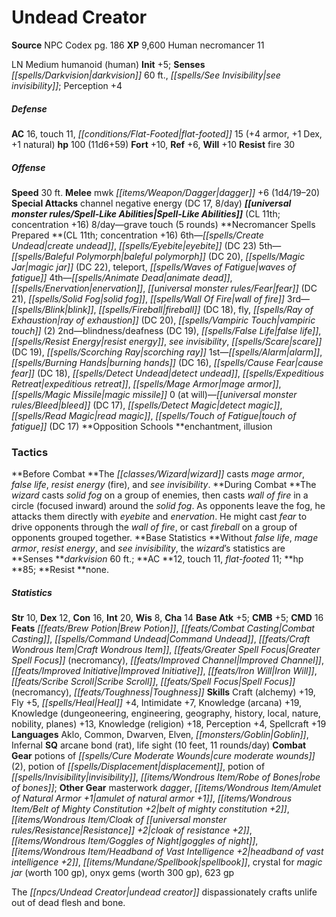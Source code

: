 ﻿---
cssclass: [monsters]
title1: Undead Creator
title2: Undead Creator
CR: 10
sources:
- name: NPC Codex
  page: 186
  link: http://paizo.com/products/btpy8v3a?Pathfinder-Roleplaying-Game-NPC-Codex
XP: 9600
race: Human
classes:
- necromancer 11
alignment: LN
size: Medium
type: humanoid
subtypes:
- human
initiative:
  bonus: 5
senses:
  darkvision: 60
  see invisibility: true
AC:
  AC: 16
  touch: 11
  flat_footed: 15
  components:
    armor: 4
    dex: 1
    natural: 1
HP:
  HP: 100
  long: 11d6+59
saves:
  fort: 10
  ref: 6
  will: 10
resistances:
  fire: 30
speeds:
  base: 30
attacks:
  melee:
  - - text: mwk dagger +6 (1d4/19-20)
      entries:
      - - damage: 1d4
          crit_range: 19-20
      attack: mwk dagger
      bonus:
      - 6
  special:
  - channel negative energy (DC 17, 8/day)
spell_like_abilities:
  entries:
  - name: grave touch
    source: default
    freq: 8/day
    other: 5 rounds
  sources:
  - name: default
    CL: 11
    concentration: 16
spells:
  entries:
  - name: create undead
    source: Necromancer
    level: 6
  - name: eyebite
    source: Necromancer
    level: 6
    DC: 23
  - name: baleful polymorph
    source: Necromancer
    level: 5
    DC: 20
  - name: magic jar
    source: Necromancer
    level: 5
    DC: 22
  - name: teleport
    source: Necromancer
    level: 5
  - name: waves of fatigue
    source: Necromancer
    level: 5
  - name: animate dead
    source: Necromancer
    level: 4
  - name: enervation
    source: Necromancer
    level: 4
  - name: fear
    source: Necromancer
    level: 4
    DC: 21
  - name: solid fog
    source: Necromancer
    level: 4
  - name: wall of fire
    source: Necromancer
    level: 4
  - name: blink
    source: Necromancer
    level: 3
  - name: fireball
    source: Necromancer
    level: 3
    DC: 18
  - name: fly
    source: Necromancer
    level: 3
  - name: ray of exhaustion
    source: Necromancer
    level: 3
    DC: 20
  - name: vampiric touch
    source: Necromancer
    level: 3
    count: 2
  - name: blindness/deafness
    source: Necromancer
    level: 2
    DC: 19
  - name: false life
    source: Necromancer
    level: 2
  - name: resist energy
    source: Necromancer
    level: 2
  - name: see invisibility
    source: Necromancer
    level: 2
  - name: scare
    source: Necromancer
    level: 2
    DC: 19
  - name: scorching ray
    source: Necromancer
    level: 2
  - name: alarm
    source: Necromancer
    level: 1
  - name: burning hands
    source: Necromancer
    level: 1
    DC: 16
  - name: cause fear
    source: Necromancer
    level: 1
    DC: 18
  - name: detect undead
    source: Necromancer
    level: 1
  - name: expeditious retreat
    source: Necromancer
    level: 1
  - name: mage armor
    source: Necromancer
    level: 1
  - name: magic missile
    source: Necromancer
    level: 1
  - name: bleed
    source: Necromancer
    level: 0
    DC: 17
  - name: detect magic
    source: Necromancer
    level: 0
  - name: read magic
    source: Necromancer
    level: 0
  - name: touch of fatigue
    source: Necromancer
    level: 0
    DC: 17
  sources:
  - name: Necromancer
    type: prepared
    CL: 11
    concentration: 16
    slots:
      0: at-will
    opposition_schools:
    - enchantment
    - illusion
tactics:
  Before Combat: The wizard casts mage armor, false life, resist energy (fire), and
    see invisibility.
  During Combat: The wizard casts solid fog on a group of enemies, then casts wall
    of fire in a circle (focused inward) around the solid fog. As opponents leave
    the fog, he attacks them directly with eyebite and enervation. He might cast fear
    to drive opponents through the wall of fire, or cast fireball on a group of opponents
    grouped together.
  Base Statistics: Without false life, mage armor, resist energy, and see invisibility,
    the wizard's statistics are Senses darkvision 60 ft.; AC 12, touch 11, flat-footed
    11; hp 85; Resist none.
ability_scores:
  STR: 10
  DEX: 12
  CON: 16
  INT: 20
  WIS: 8
  CHA: 14
BAB: 5
CMB: 5
CMD: 16
feats:
- name: Brew Potion
- name: Combat Casting
- name: Command Undead
- name: Craft Wondrous Item
- name: Greater Spell Focus (necromancy)
- name: Improved Channel
- name: Improved Initiative
- name: Iron Will
- name: Scribe Scroll
- name: Spell Focus (necromancy)
- name: Toughness
skills:
  Craft (alchemy): 19
  Fly: 5
  Heal: 4
  Intimidate: 7
  Knowledge (arcana): 19
  Knowledge (dungeoneering): 13
  Knowledge (engineering): 13
  Knowledge (geography): 13
  Knowledge (history): 13
  Knowledge (local): 13
  Knowledge (nature): 13
  Knowledge (nobility): 13
  Knowledge (planes): 13
  Knowledge (religion): 18
  Perception: 4
  Spellcraft: 19
languages:
- Aklo
- Common
- Dwarven
- Elven
- Goblin
- Infernal
special_qualities:
- arcane bond (rat)
- life sight (10 feet, 11 rounds/day)
gear:
  combat:
  - potions of cure moderate wounds (2)
  - potion of displacement
  - potion of invisibility
  - robe of bones
  other:
  - masterwork dagger
  - amulet of natural armor +1
  - belt of mighty constitution +2
  - cloak of resistance +2
  - goggles of night
  - headband of vast intelligence +2
  - spellbook
  - crystal for magic jar (worth 100 gp)
  - onyx gems (worth 300 gp)
  - 623 gp
desc_long: The undead creator dispassionately crafts unlife out of dead flesh and
  bone.

---

# Undead Creator

**Source** NPC Codex pg. 186
**XP** 9,600
Human necromancer 11

LN Medium humanoid (human)
**Init** +5; **Senses** _[[spells/Darkvision|darkvision]]_ 60 ft., _[[spells/See Invisibility|see invisibility]]_; Perception +4

##### Defense

**AC** 16, touch 11, _[[conditions/Flat-Footed|flat-footed]]_ 15 (+4 armor, +1 Dex, +1 natural)
**hp** 100 (11d6+59)
**Fort** +10, **Ref** +6, **Will** +10
**Resist** fire 30

##### Offense
**Speed** 30 ft.
**Melee** mwk _[[items/Weapon/Dagger|dagger]]_ +6 (1d4/19–20)
**Special Attacks** channel negative energy (DC 17, 8/day)
**_[[universal monster rules/Spell-Like Abilities|Spell-Like Abilities]]_** (CL 11th; concentration +16)
8/day—grave touch (5 rounds)
**Necromancer Spells Prepared **(CL 11th; concentration +16)
6th—_[[spells/Create Undead|create undead]]_, _[[spells/Eyebite|eyebite]]_ (DC 23)
5th—_[[spells/Baleful Polymorph|baleful polymorph]]_ (DC 20), _[[spells/Magic Jar|magic jar]]_ (DC 22), teleport, _[[spells/Waves of Fatigue|waves of fatigue]]_
4th—_[[spells/Animate Dead|animate dead]]_, _[[spells/Enervation|enervation]]_, _[[universal monster rules/Fear|fear]]_ (DC 21), _[[spells/Solid Fog|solid fog]]_, _[[spells/Wall Of Fire|wall of fire]]_
3rd—_[[spells/Blink|blink]]_, _[[spells/Fireball|fireball]]_ (DC 18), fly, _[[spells/Ray of Exhaustion|ray of exhaustion]]_ (DC 20), _[[spells/Vampiric Touch|vampiric touch]]_ (2)
2nd—blindness/deafness (DC 19), _[[spells/False Life|false life]]_, _[[spells/Resist Energy|resist energy]]_, _see invisibility_, _[[spells/Scare|scare]]_ (DC 19), _[[spells/Scorching Ray|scorching ray]]_
1st—_[[spells/Alarm|alarm]]_, _[[spells/Burning Hands|burning hands]]_ (DC 16), _[[spells/Cause Fear|cause fear]]_ (DC 18), _[[spells/Detect Undead|detect undead]]_, _[[spells/Expeditious Retreat|expeditious retreat]]_, _[[spells/Mage Armor|mage armor]]_, _[[spells/Magic Missile|magic missile]]_
0 (at will)—_[[universal monster rules/Bleed|bleed]]_ (DC 17), _[[spells/Detect Magic|detect magic]]_, _[[spells/Read Magic|read magic]]_, _[[spells/Touch of Fatigue|touch of fatigue]]_ (DC 17)
**Opposition Schools **enchantment, illusion

### Tactics

**Before Combat **The _[[classes/Wizard|wizard]]_ casts _mage armor_, _false life_, _resist energy_ (fire), and _see invisibility_.
**During Combat **The _wizard_ casts _solid fog_ on a group of enemies, then casts _wall of fire_ in a circle (focused inward) around the _solid fog_. As opponents leave the fog, he attacks them directly with _eyebite_ and _enervation_. He might cast _fear_ to drive opponents through the _wall of fire_, or cast _fireball_ on a group of opponents grouped together.
**Base Statistics **Without _false life_, _mage armor_, _resist energy_, and _see invisibility_, the _wizard_’s statistics are **Senses **_darkvision_ 60 ft.; **AC **12, touch 11, _flat-footed_ 11; **hp **85; **Resist **none.

##### Statistics
**Str** 10, **Dex** 12, **Con** 16, **Int** 20, **Wis** 8, **Cha** 14
**Base Atk** +5; **CMB** +5; **CMD** 16
**Feats** _[[feats/Brew Potion|Brew Potion]]_, _[[feats/Combat Casting|Combat Casting]]_, _[[spells/Command Undead|Command Undead]]_, _[[feats/Craft Wondrous Item|Craft Wondrous Item]]_, _[[feats/Greater Spell Focus|Greater Spell Focus]]_ (necromancy), _[[feats/Improved Channel|Improved Channel]]_, _[[feats/Improved Initiative|Improved Initiative]]_, _[[feats/Iron Will|Iron Will]]_, _[[feats/Scribe Scroll|Scribe Scroll]]_, _[[feats/Spell Focus|Spell Focus]]_ (necromancy), _[[feats/Toughness|Toughness]]_
**Skills** Craft (alchemy) +19, Fly +5, _[[spells/Heal|Heal]]_ +4, Intimidate +7, Knowledge (arcana) +19, Knowledge (dungeoneering, engineering, geography, history, local, nature, nobility, planes) +13, Knowledge (religion) +18, Perception +4, Spellcraft +19
**Languages** Aklo, Common, Dwarven, Elven, _[[monsters/Goblin|Goblin]]_, Infernal
**SQ** arcane bond (rat), life sight (10 feet, 11 rounds/day)
**Combat Gear** potions of _[[spells/Cure Moderate Wounds|cure moderate wounds]]_ (2), potion of _[[spells/Displacement|displacement]]_, potion of _[[spells/Invisibility|invisibility]]_, _[[items/Wondrous Item/Robe of Bones|robe of bones]]_; **Other Gear** masterwork _dagger_, _[[items/Wondrous Item/Amulet of Natural Armor +1|amulet of natural armor +1]]_, _[[items/Wondrous Item/Belt of Mighty Constitution +2|belt of mighty constitution +2]]_, _[[items/Wondrous Item/Cloak of _[[universal monster rules/Resistance|Resistance]]_ +2|cloak of _resistance_ +2]]_, _[[items/Wondrous Item/Goggles of Night|goggles of night]]_, _[[items/Wondrous Item/Headband of Vast Intelligence +2|headband of vast intelligence +2]]_, _[[items/Mundane/Spellbook|spellbook]]_, crystal for _magic jar_ (worth 100 gp), onyx gems (worth 300 gp), 623 gp

The _[[npcs/Undead Creator|undead creator]]_ dispassionately crafts unlife out of dead flesh and bone.